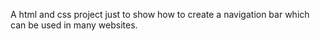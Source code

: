 A html and css project just to show how to create a navigation bar which can be used in many websites.
